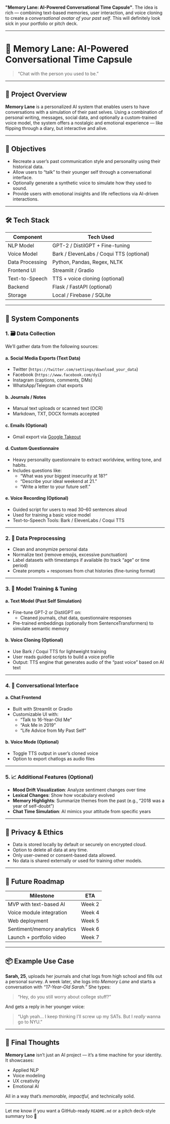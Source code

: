 **"Memory Lane: AI-Powered Conversational Time Capsule"**. The idea is rich — combining text-based memories, user interaction, and voice cloning to create a *conversational avatar of your past self*. This will definitely look sick in your portfolio or pitch deck.

---

# 🧠 Memory Lane: AI-Powered Conversational Time Capsule

> “Chat with the person you used to be.”

---

## 📌 Project Overview

**Memory Lane** is a personalized AI system that enables users to have conversations with a simulation of their past selves. Using a combination of personal writing, messages, social data, and optionally a custom-trained voice model, the system offers a nostalgic and emotional experience — like flipping through a diary, but interactive and alive.

---

## 🎯 Objectives

- Recreate a user’s past communication style and personality using their historical data.
- Allow users to “talk” to their younger self through a conversational interface.
- Optionally generate a synthetic voice to simulate how they used to sound.
- Provide users with emotional insights and life reflections via AI-driven interactions.

---

## 🛠️ Tech Stack

| Component           | Tech Used                      |
|---------------------|--------------------------------|
| NLP Model           | GPT-2 / DistilGPT + Fine-tuning |
| Voice Model         | Bark / ElevenLabs / Coqui TTS (optional) |
| Data Processing     | Python, Pandas, Regex, NLTK     |
| Frontend UI         | Streamlit / Gradio             |
| Text-to-Speech      | TTS + voice cloning (optional) |
| Backend             | Flask / FastAPI (optional)     |
| Storage             | Local / Firebase / SQLite      |

---

## 🧩 System Components

### 1. 🗃️ **Data Collection**

We’ll gather data from the following sources:

#### a. Social Media Exports (Text Data)
- Twitter (`https://twitter.com/settings/download_your_data`)
- Facebook (`https://www.facebook.com/dyi`)
- Instagram (captions, comments, DMs)
- WhatsApp/Telegram chat exports

#### b. Journals / Notes
- Manual text uploads or scanned text (OCR)
- Markdown, TXT, DOCX formats accepted

#### c. Emails (Optional)
- Gmail export via [Google Takeout](https://takeout.google.com/)

#### d. Custom Questionnaire
- Heavy personality questionnaire to extract worldview, writing tone, and habits.
- Includes questions like:
  - “What was your biggest insecurity at 18?”
  - “Describe your ideal weekend at 21.”
  - “Write a letter to your future self.”

#### e. Voice Recording (Optional)
- Guided script for users to read 30–60 sentences aloud
- Used for training a basic voice model
- Text-to-Speech Tools: Bark / ElevenLabs / Coqui TTS

---

### 2. 🧼 **Data Preprocessing**

- Clean and anonymize personal data
- Normalize text (remove emojis, excessive punctuation)
- Label datasets with timestamps if available (to track “age” or time period)
- Create prompts + responses from chat histories (fine-tuning format)

---

### 3. 🤖 **Model Training & Tuning**

#### a. Text Model (Past Self Simulation)
- Fine-tune GPT-2 or DistilGPT on:
  - Cleaned journals, chat data, questionnaire responses
- Pre-trained embeddings (optionally from SentenceTransformers) to simulate semantic memory

#### b. Voice Cloning (Optional)
- Use Bark / Coqui TTS for lightweight training
- User reads guided scripts to build a voice profile
- Output: TTS engine that generates audio of the “past voice” based on AI text

---

### 4. 💬 **Conversational Interface**

#### a. Chat Frontend
- Built with Streamlit or Gradio
- Customizable UI with:
  - “Talk to 16-Year-Old Me”
  - “Ask Me in 2019”
  - “Life Advice from My Past Self”

#### b. Voice Mode (Optional)
- Toggle TTS output in user’s cloned voice
- Option to export chatlogs as audio files

---

### 5. 📈 Additional Features (Optional)

- **Mood Drift Visualization**: Analyze sentiment changes over time
- **Lexical Changes**: Show how vocabulary evolved
- **Memory Highlights**: Summarize themes from the past (e.g., “2018 was a year of self-doubt”)
- **Chat Time Simulation**: AI mimics your attitude from specific years

---

## 🔐 Privacy & Ethics

- Data is stored locally by default or securely on encrypted cloud.
- Option to delete all data at any time.
- Only user-owned or consent-based data allowed.
- No data is shared externally or used for training other models.

---

## 🚀 Future Roadmap

| Milestone                  | ETA             |
|---------------------------|------------------|
| MVP with text-based AI    | Week 2           |
| Voice module integration  | Week 4           |
| Web deployment            | Week 5           |
| Sentiment/memory analytics| Week 6           |
| Launch + portfolio video  | Week 7           |

---

## 📦 Example Use Case

**Sarah, 25**, uploads her journals and chat logs from high school and fills out a personal survey. A week later, she logs into *Memory Lane* and starts a conversation with *“17-Year-Old Sarah.”* She types:
> “Hey, do you still worry about college stuff?”

And gets a reply in her younger voice:
> “Ugh yeah… I keep thinking I’ll screw up my SATs. But I *really* wanna go to NYU.”

---

## 🧠 Final Thoughts

**Memory Lane** isn’t just an AI project — it’s a time machine for your identity. It showcases:
- Applied NLP
- Voice modeling
- UX creativity
- Emotional AI

All in a way that’s *memorable, impactful,* and technically solid.

---

Let me know if you want a GitHub-ready `README.md` or a pitch deck-style summary too 👀
